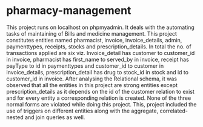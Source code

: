 # pharmacy-management
This project runs on localhost on phpmyadmin.
It deals with the automating tasks of maintaining of Bills and medicine management. This project constitutes entities
named pharmacist, invoice, invoice_details, admin, paymenttypes, receipts,
stocks and prescription_details. In total the no. of transactions applied are six
viz. Invoice_detail has customer to customer_id in invoice, pharmacist has
first_name to served_by in invoice, receipt has payType to id in paymenttypes
and customer_id to customer in invoice_details, prescription_detail has drug to
stock_id in stock and id to customer_id in invoice. After analysing the Relational
schema, it was observed that all the entities in this project are strong entities
except prescription_details as it depends on the id of the customer relation to
exist and for every entity a corresponding relation is created. None of the three
normal forms are violated while doing this project. This, project included the use
of triggers on different entities along with the aggregate, correlated-nested and
join queries as well. 

